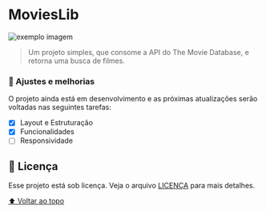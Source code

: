 # MoviesLib

<img src="exemplo-image.png" alt="exemplo imagem">

> Um projeto simples, que consome a API do The Movie Database, e retorna uma busca de filmes.

### 🚀 Ajustes e melhorias

O projeto ainda está em desenvolvimento e as próximas atualizações serão voltadas nas seguintes tarefas:

- [x] Layout e Estruturação
- [x] Funcionalidades
- [ ] Responsividade

## 📝 Licença

Esse projeto está sob licença. Veja o arquivo [LICENÇA](LICENSE.md) para mais detalhes.

[⬆ Voltar ao topo](#nome-do-projeto)<br>
